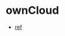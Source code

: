 ownCloud
===

- [ref](https://doc.owncloud.com/server/admin_manual/installation/docker/#docker-compose-yaml-file)
